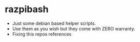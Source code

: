 # razpibash

* Just some debian based helper scripts.
* Use them as you wish but they come with ZERO warranty.
* Fixing this repos references

